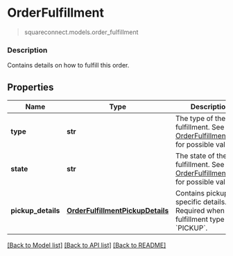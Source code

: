 # OrderFulfillment
> squareconnect.models.order_fulfillment

### Description

Contains details on how to fulfill this order.

## Properties
Name | Type | Description | Notes
------------ | ------------- | ------------- | -------------
**type** | **str** | The type of the fulfillment. See [OrderFulfillmentType](#type-orderfulfillmenttype) for possible values | [optional] 
**state** | **str** | The state of the fulfillment. See [OrderFulfillmentState](#type-orderfulfillmentstate) for possible values | [optional] 
**pickup_details** | [**OrderFulfillmentPickupDetails**](OrderFulfillmentPickupDetails.md) | Contains pickup-specific details. Required when fulfillment type is &#x60;PICKUP&#x60;. | [optional] 

[[Back to Model list]](../README.md#documentation-for-models) [[Back to API list]](../README.md#documentation-for-api-endpoints) [[Back to README]](../README.md)


